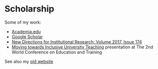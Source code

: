 # Scholarship
Some of my work:

* [Academia.edu](https://hartford.academia.edu/KarlaLoya)
* [Google Scholar](https://scholar.google.com/citations?user=FM0O9_EAAAAJ&hl=en)
* [New Directions for Institutional Research: Volume 2017, Issue 174](https://onlinelibrary.wiley.com/toc/1536075x/2017/2017/174)
* [Moving towards Inclusive University Teaching](https://2242237.ma3you.cn/html/content_show/index.html?v=20250213&article_id=O7KogGz#/) presentation at The 2nd World Conference on Education and Training

See also my [old website](http://karlaloya.wordpress.com/)